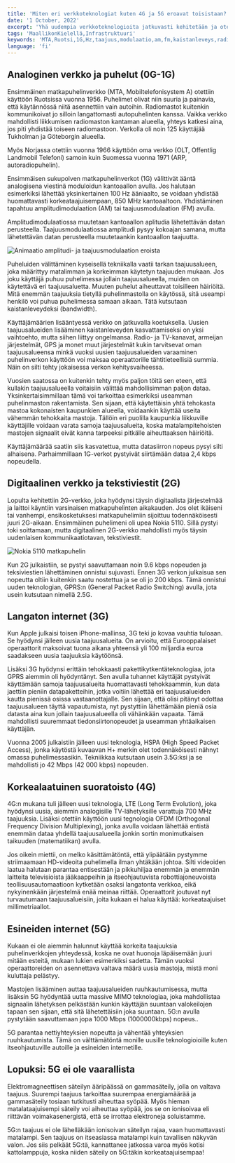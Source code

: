 ```yaml
---
title: 'Miten eri verkkoteknologiat kuten 4G ja 5G eroavat toisistaan?'
date: '1 October, 2022'
excerpt: 'Yhä uudempia verkkoteknologioita jatkuvasti kehitetään ja otetaan käyttöön. Mitä eroa niiden välillä oikeastaan on ja onko uusille tekniikoille oikeasti tarvetta?'
tags: 'MaallikonKielellä,Infrastruktuuri'
keywords: 'MTA,Ruotsi,1G,Hz,taajuus,modulaatio,am,fm,kaistanleveys,radio,kommunikatio,teksti,viesti,internet,asioiden,data,langaton,4G,5G'
language: 'fi'
---
```


## Analoginen verkko ja puhelut (0G-1G)

Ensimmäinen matkapuhelinverkko (MTA, Mobiltelefonisystem A) otettiin käyttöön Ruotsissa vuonna 1956. Puhelimet olivat niin suuria ja painavia, että käytännössä niitä asennettiin vain autoihin. Radiomastot kuitenkin kommunikoivat jo silloin langattomasti autopuhelinten kanssa. Vaikka verkko mahdollisti liikkumisen radiomaston kantaman alueella, yhteys katkesi aina, jos piti yhdistää toiseen radiomastoon. Verkolla oli noin 125 käyttäjää Tukholman ja Göteborgin alueella.

Myös Norjassa otettiin vuonna 1966 käyttöön oma verkko (OLT, Offentlig Landmobil Telefoni) samoin kuin Suomessa vuonna 1971 (ARP, autoradiopuhelin).

Ensimmäisen sukupolven matkapuhelinverkot (1G) välittivät ääntä analogisena viestinä moduloidun kantoaallon avulla. Jos halutaan esimerkiksi lähettää yksinkertainen 100 Hz ääniaalto, se voidaan yhdistää huomattavasti korkeataajuisempaan, 850 MHz kantoaaltoon. Yhdistäminen tapahtuu amplitudimodulaation (AM) tai taajuusmodulaation (FM) avulla.

Amplitudimodulaatiossa muutetaan kantoaallon aplitudia lähetettävän datan perusteella. Taajuusmodulaatiossa amplitudi pysyy kokoajan samana, mutta lähetettävän datan perusteella muutetaankin kantoaallon taajuutta.

<img src="/images/posts/how-cellular-networks-like-5g-4g-are-different/AM_FM.gif" alt="Animaatio amplitudi- ja taajuusmodulaation eroista" />

Puheluiden välittäminen kyseisellä tekniikalla vaatii tarkan taajuusalueen, joka määrittyy matalimman ja korkeimman käytetyn taajuuden mukaan. Jos joku käyttäjä puhuu puhelimessa jollain taajuusalueella, muiden on käytettävä eri taajuusaluetta. Muuten puhelut aiheuttavat toisilleen häiriöitä. Mitä enemmän taajuuksia tietyllä puhelinmastolla on käytössä, sitä useampi henkilö voi puhua puhelimessa samaan aikaan. Tätä kutsutaan kaistanleveydeksi (bandwidth).

Käyttäjämäärien lisääntyessä verkko on jatkuvalla koetuksella. Uusien taajuusalueiden lisääminen kaistanleveyden kasvattamiseksi on yksi vaihtoehto, mutta siihen liittyy ongelmansa. Radio- ja TV-kanavat, armeijan järjestelmät, GPS ja monet muut järjestelmät kukin tarvitsevat oman taajuusalueensa minkä vuoksi uusien taajuusalueiden varaaminen puhelinverkon käyttöön voi maksaa operaattorille tähtitieteellisiä summia. Näin on silti tehty jokaisessa verkon kehitysvaiheessa.

Vuosien saatossa on kuitenkin tehty myös paljon töitä sen eteen, että kullakin taajuusalueella voitaisiin välittää mahdollisimman paljon dataa. Yksinkertaisimmillaan tämä voi tarkoittaa esimerkiksi useamman puhelinmaston rakentamista. Sen sijaan, että käytettäisin yhtä tehokasta mastoa kokonaisten kaupunkien alueella, voidaankin käyttää useita vähemmän tehokkaita mastoja. Tällöin eri puolilla kaupunkia liikkuville käyttäjille voidaan varata samoja taajuusalueita, koska matalampitehoisten mastojen signaalit eivät kanna tarpeeksi pitkälle aiheuttaaksen häiriöitä.

Käyttäjämäärää saatiin siis kasvatettua, mutta datasiirron nopeus pysyi silti alhaisena. Parhaimmillaan 1G-verkot pystyivät siirtämään dataa 2,4 kbps nopeudella.

## Digitaalinen verkko ja tekstiviestit (2G)

Lopulta kehitettiin 2G-verkko, joka hyödynsi täysin digitaalista järjestelmää ja laittoi käyntiin varsinaisen matkapuhelinten aikakauden. Jos olet ikäiseni tai vanhempi, ensikosketuksesi matkapuhelimiin sijoittuu todennäköisesti juuri 2G-aikaan. Ensimmäinen puhelimeni oli upea Nokia 5110. Sillä pystyi toki soittamaan, mutta digitaalinen 2G-verkko mahdollisti myös täysin uudenlaisen kommunikaatiotavan, tekstiviestit.

<img src="/images/posts/how-cellular-networks-like-5g-4g-are-different/nokia_5110.jpg" alt="Nokia 5110 matkapuhelin" />

Kun 2G julkaistiin, se pystyi saavuttamaan noin 9.6 kbps nopeuden ja teksiviestien lähettäminen onnistui sujuvasti. Ennen 3G verkon julkaisua sen nopeutta oltiin kuitenkin saatu nostettua ja se oli jo 200 kbps. Tämä onnistui uuden teknologian, GPRS:n (General Packet Radio Switching) avulla, jota usein kutsutaan nimellä 2.5G.

## Langaton internet (3G)

Kun Apple julkaisi toisen iPhone-mallinsa, 3G teki jo kovaa vauhtia tuloaan. Se hyödynsi jälleen uusia taajuusalueita. On arvioitu, että Eurooppalaiset operaattorit maksoivat tuona aikana yhteensä yli 100 miljardia euroa saadakseen uusia taajuuksia käytöönsä.

Lisäksi 3G hyödynsi erittäin tehokkaasti pakettikytkentäteknologiaa, jota GPRS aiemmin oli hyödyntänyt. Sen avulla tuhannet käyttäjät pystyivät käyttämään samoja taajuusalueita huomattavasti tehokkaammin, kun data jaettiin pieniin datapaketteihin, jotka voitiin lähettää eri taajuusalueiden kautta pienissä osissa vastaanottajalle. Sen sijaan, että olisi pitänyt odottaa taajuusalueen täyttä vapautumista, nyt pystyttiin lähettämään pieniä osia datasta aina kun jollain taajuusalueella oli vähänkään vapaata. Tämä mahdollisti suuremmaat tiedonsiirtonopeudet ja useamman yhtäaikaisen käyttäjän.

Vuonna 2005 julkaistiin jälleen uusi teknologia, HSPA (High Speed Packet Access), jonka käytöstä kuvaavan H+ merkin olet todennäköisesti nähnyt omassa puhelimessasikin. Tekniikkaa kutsutaan usein 3.5G:ksi ja se mahdollisti jo 42 Mbps (42 000 kbps) nopeuden.

## Korkealaatuinen suoratoisto (4G)

4G:n mukana tuli jälleen uusi teknologia, LTE (Long Term Evolution), joka hyödynsi uusia, aiemmin analogisille TV-lähetyksille varattuja 700 MHz taajuuksia. Lisäksi otettiin käyttöön uusi tegnologia OFDM (Orthogonal Frequency Division Multiplexing), jonka avulla voidaan lähettää entistä enemmän dataa yhdellä taajuusalueella jonkin sortin monimutkaisen taikuuden (matematiikan) avulla.

Jos oikein miettii, on melko käsittämätöntä, että ylipäätään pystymme striimaamaan HD-videoita puhelimella ilman yhtäkään johtoa. Silti videoiden laatua halutaan parantaa entisestään ja pikkuhiljaa enemmän ja enemmän laitteita televisioista jääkaappeihin ja itseohjautuvista robottiajoneuvoista teollisuusautomaatioon kytketään osaksi langatonta verkkoa, eikä nykyinenkään järjestelmä enää meinaa riittää. Operaattorit joutuvat nyt turvautumaan taajuusalueisiin, joita kukaan ei halua käyttää: korkeataajuiset millimetriaallot.

## Esineiden internet (5G)

Kukaan ei ole aiemmin halunnut käyttää korkeita taajuuksia puhelinverkkojen yhteydessä, koska ne ovat huonoja läpäisemään juuri mitään esteitä, mukaan lukien esimerkiksi sadetta. Tämän vuoksi operaattoreiden on asennettava valtava määrä uusia mastoja, mistä moni kuluttaja pelästyy.

Mastojen lisääminen auttaa taajuusalueiden ruuhkautumisessa, mutta lisäksin 5G hyödyntää uutta massive MIMO teknologiaa, joka mahdollistaa signaalin lähetyksen pelkästään kunkin käyttäjän suuntaan valokeilojen tapaan sen sijaan, että sitä lähetettäisiin joka suuntaan. 5G:n avulla pystytään saavuttamaan jopa 1000 Mbps (1000000kbps) nopeus..

5G parantaa nettiyhteyksien nopeutta ja vähentää yhteyksien ruuhkautumista. Tämä on välttämätöntä monille uusille teknologioioille kuten itseohjautuville autoille ja esineiden internetille.

## Lopuksi: 5G ei ole vaarallista

Elektromagneettisen säteilyn ääripäässä on gammasäteily, jolla on valtava taajuus. Suurempi taajuus tarkoittaa suurempaa energiamäärää ja gammasäteily tosiaan tutkitusti aiheuttaa syöpää. Myös hieman matalataajuisempi säteily voi aiheuttaa syöpää, jos se on ionisoivaa eli riittävän voimakasenergistä, että se irrottaa elektroneja soluistamme.

5G:n taajuus ei ole lähelläkään ionisoivan säteilyn rajaa, vaan huomattavasti matalampi. Sen taajuus on itseasiassa matalampi kuin tavallisen näkyvän valon. Jos siis pelkäät 5G:tä, kannattanee jatkossa varoa myös kotisi kattolamppuja, koska niiden säteily on 5G:täkin korkeataajuisempaa!

